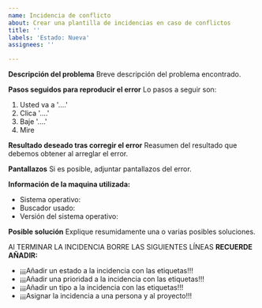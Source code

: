 ```yaml
---
name: Incidencia de conflicto
about: Crear una plantilla de incidencias en caso de conflictos
title: ''
labels: 'Estado: Nueva'
assignees: ''

---
```


**Descripción del problema**
Breve descripción del problema encontrado.

**Pasos seguidos para reproducir el error**
Lo pasos a seguir son:
1. Usted va a '....'
2. Clica '....'
3. Baje '....'
4. Mire

**Resultado deseado tras corregir el error**
Reasumen del resultado que debemos obtener al arreglar el error.

**Pantallazos**
Si es posible, adjuntar pantallazos del error.

**Información de la maquina utilizada:**
 - Sistema operativo:
 - Buscador usado:
 - Versión del sistema operativo:

**Posible solución**
Explique resumidamente una o varias posibles soluciones.

Al TERMINAR LA INCIDENCIA BORRE LAS SIGUIENTES LÍNEAS
**RECUERDE AÑADIR:**
- ¡¡¡Añadir un estado a la incidencia con las etiquetas!!!
- ¡¡¡Añadir una prioridad a la incidencia con las etiquetas!!!
- ¡¡¡Añadir un tipo a la incidencia con las etiquetas!!!
- ¡¡¡Asignar la incidencia a una persona y al proyecto!!!
